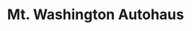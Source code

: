 ---
title: "Mt. Washington Autohaus"
url: /baltimore/mt-washington-autohaus/
shop: Autowerkstatt
---